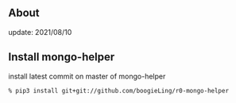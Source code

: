
## About
update: 2021/08/10

## Install mongo-helper
install latest commit on master of mongo-helper

```
% pip3 install git+git://github.com/boogieLing/r0-mongo-helper
```
